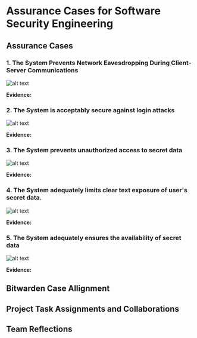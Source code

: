 # Assurance Cases for Software Security Engineering

## Assurance Cases

### 1. The System Prevents Network Eavesdropping During Client-Server Communications

![alt text](Images/Assurance%20Cases%20-$20Eavesdropping.png)

**Evidence:**

### 2. The System is acceptably secure against login attacks

![alt text](Images/Assurance%20Cases%20-$20Logins.png)

**Evidence:**


### 3. The System prevents unauthorized access to secret data

![alt text](Images/Assurance%20Cases%20-$20UnauthAccess.png)

**Evidence:**

### 4. The System adequately limits clear text exposure of user's secret data.


![alt text](Images/Assurance%20Cases%20-$20ClearTextg.png)

**Evidence:**

### 5. The System adequately ensures the availability of secret data

![alt text](Images/Assurance%20Cases%20-$20Availability.png)

**Evidence:**




## Bitwarden Case Allignment 

## Project Task Assignments and Collaborations

## Team Reflections
